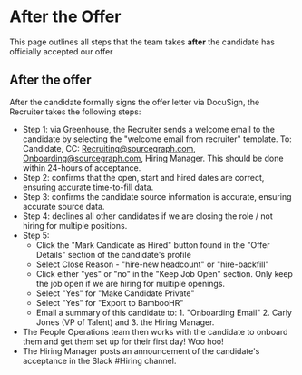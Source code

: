 # After the Offer
This page outlines all steps that the team takes **after** the candidate has officially accepted our offer

## After the offer

After the candidate formally signs the offer letter via DocuSign, the Recruiter takes the following steps:

- Step 1: via Greenhouse, the Recruiter sends a welcome email to the candidate by selecting the "welcome email from recruiter" template. To: Candidate, CC: Recruiting@sourcegraph.com, Onboarding@sourcegraph.com, Hiring Manager. This should be done within 24-hours of acceptance.
- Step 2: confirms that the open, start and hired dates are correct, ensuring accurate time-to-fill data.
- Step 3: confirms the candidate source information is accurate, ensuring accurate source data.
- Step 4: declines all other candidates if we are closing the role / not hiring for multiple positions.
- Step 5:
  - Click the "Mark Candidate as Hired" button found in the "Offer Details" section of the candidate's profile
  - Select Close Reason - "hire-new headcount" or "hire-backfill"
  - Click either "yes" or "no" in the "Keep Job Open" section. Only keep the job open if we are hiring for multiple openings.
  - Select "Yes" for "Make Candidate Private"
  - Select "Yes" for "Export to BambooHR"
  - Email a summary of this candidate to: 1. "Onboarding Email" 2. Carly Jones (VP of Talent) and 3. the Hiring Manager.
- The People Operations team then works with the candidate to onboard them and get them set up for their first day! Woo hoo!
- The Hiring Manager posts an announcement of the candidate's acceptance in the Slack #Hiring channel.
